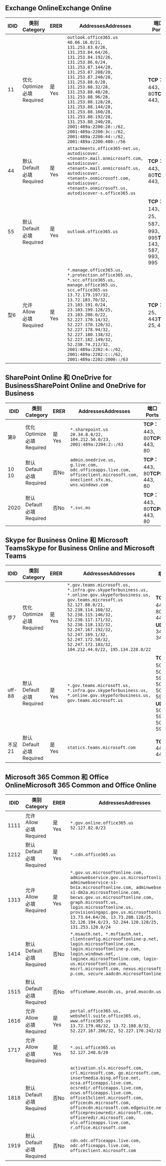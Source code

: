<!--THIS FILE IS AUTOMATICALLY GENERATED. MANUAL CHANGES WILL BE OVERWRITTEN.-->
<!--Please contact the Office 365 Endpoints team with any questions.-->
<!--USGovGCCHigh endpoints version 2019072900-->
<!--File generated 2019-07-29 11:00:18.0363-->

## <a name="exchange-online"></a><span data-ttu-id="c6ab2-101">Exchange Online</span><span class="sxs-lookup"><span data-stu-id="c6ab2-101">Exchange Online</span></span>

<span data-ttu-id="c6ab2-102">ID</span><span class="sxs-lookup"><span data-stu-id="c6ab2-102">ID</span></span> | <span data-ttu-id="c6ab2-103">类别</span><span class="sxs-lookup"><span data-stu-id="c6ab2-103">Category</span></span> | <span data-ttu-id="c6ab2-104">ER</span><span class="sxs-lookup"><span data-stu-id="c6ab2-104">ER</span></span> | <span data-ttu-id="c6ab2-105">Addresses</span><span class="sxs-lookup"><span data-stu-id="c6ab2-105">Addresses</span></span> | <span data-ttu-id="c6ab2-106">端口</span><span class="sxs-lookup"><span data-stu-id="c6ab2-106">Ports</span></span>
-- | -------------------- | --- | ------------------------------------------------------------------------------------------------------------------------------------------------------------------------------------------------------------------------------------------------------------------------------------------------------------------------------------------------------------------------------------------------------------------------------------------------ | -------------------------------
<span data-ttu-id="c6ab2-107">1</span><span class="sxs-lookup"><span data-stu-id="c6ab2-107">1</span></span> | <span data-ttu-id="c6ab2-108">优化</span><span class="sxs-lookup"><span data-stu-id="c6ab2-108">Optimize</span></span><BR><span data-ttu-id="c6ab2-109">必填</span><span class="sxs-lookup"><span data-stu-id="c6ab2-109">Required</span></span> | <span data-ttu-id="c6ab2-110">是</span><span class="sxs-lookup"><span data-stu-id="c6ab2-110">Yes</span></span> | `outlook.office365.us`<BR>`40.66.16.0/21, 131.253.83.0/26, 131.253.84.64/26, 131.253.84.192/26, 131.253.86.0/24, 131.253.87.144/28, 131.253.87.208/28, 131.253.87.240/28, 131.253.88.0/28, 131.253.88.32/28, 131.253.88.48/28, 131.253.88.96/28, 131.253.88.128/28, 131.253.88.144/28, 131.253.88.160/28, 131.253.88.192/28, 131.253.88.240/28, 2001:489a:2200:28::/62, 2001:489a:2200:3c::/62, 2001:489a:2200:44::/62, 2001:489a:2200:400::/56` | <span data-ttu-id="c6ab2-111">**TCP：** 443、80</span><span class="sxs-lookup"><span data-stu-id="c6ab2-111">**TCP:** 443, 80</span></span>
<span data-ttu-id="c6ab2-112">4</span><span class="sxs-lookup"><span data-stu-id="c6ab2-112">4</span></span> | <span data-ttu-id="c6ab2-113">默认</span><span class="sxs-lookup"><span data-stu-id="c6ab2-113">Default</span></span><BR><span data-ttu-id="c6ab2-114">必填</span><span class="sxs-lookup"><span data-stu-id="c6ab2-114">Required</span></span> | <span data-ttu-id="c6ab2-115">是</span><span class="sxs-lookup"><span data-stu-id="c6ab2-115">Yes</span></span> | `attachments.office365-net.us, autodiscover.<tenant>.mail.onmicrosoft.com, autodiscover.<tenant>.mail.onmicrosoft.us, autodiscover.<tenant>.onmicrosoft.com, autodiscover.<tenant>.onmicrosoft.us, autodiscover-s.office365.us` | <span data-ttu-id="c6ab2-116">**TCP：** 443、80</span><span class="sxs-lookup"><span data-stu-id="c6ab2-116">**TCP:** 443, 80</span></span>
<span data-ttu-id="c6ab2-117">5</span><span class="sxs-lookup"><span data-stu-id="c6ab2-117">5</span></span> | <span data-ttu-id="c6ab2-118">默认</span><span class="sxs-lookup"><span data-stu-id="c6ab2-118">Default</span></span><BR><span data-ttu-id="c6ab2-119">必填</span><span class="sxs-lookup"><span data-stu-id="c6ab2-119">Required</span></span> | <span data-ttu-id="c6ab2-120">是</span><span class="sxs-lookup"><span data-stu-id="c6ab2-120">Yes</span></span> | `outlook.office365.us` | <span data-ttu-id="c6ab2-121">**TCP：** 143、25、587、993、995</span><span class="sxs-lookup"><span data-stu-id="c6ab2-121">**TCP:** 143, 25, 587, 993, 995</span></span>
<span data-ttu-id="c6ab2-122">型</span><span class="sxs-lookup"><span data-stu-id="c6ab2-122">6</span></span> | <span data-ttu-id="c6ab2-123">允许</span><span class="sxs-lookup"><span data-stu-id="c6ab2-123">Allow</span></span><BR><span data-ttu-id="c6ab2-124">必填</span><span class="sxs-lookup"><span data-stu-id="c6ab2-124">Required</span></span> | <span data-ttu-id="c6ab2-125">是</span><span class="sxs-lookup"><span data-stu-id="c6ab2-125">Yes</span></span> | `*.manage.office365.us, *.protection.office365.us, *.scc.office365.us, manage.office365.us, scc.office365.us`<BR>`13.72.179.197/32, 13.72.183.70/32, 23.103.191.0/24, 23.103.199.128/25, 23.103.208.0/22, 52.227.170.14/32, 52.227.170.120/32, 52.227.178.94/32, 52.227.180.138/32, 52.227.182.149/32, 52.238.74.212/32, 2001:489a:2202:4::/62, 2001:489a:2202:c::/62, 2001:489a:2202:2000::/63` | <span data-ttu-id="c6ab2-126">**TCP：** 25、443</span><span class="sxs-lookup"><span data-stu-id="c6ab2-126">**TCP:** 25, 443</span></span>

## <a name="sharepoint-online-and-onedrive-for-business"></a><span data-ttu-id="c6ab2-127">SharePoint Online 和 OneDrive for Business</span><span class="sxs-lookup"><span data-stu-id="c6ab2-127">SharePoint Online and OneDrive for Business</span></span>

<span data-ttu-id="c6ab2-128">ID</span><span class="sxs-lookup"><span data-stu-id="c6ab2-128">ID</span></span> | <span data-ttu-id="c6ab2-129">类别</span><span class="sxs-lookup"><span data-stu-id="c6ab2-129">Category</span></span> | <span data-ttu-id="c6ab2-130">ER</span><span class="sxs-lookup"><span data-stu-id="c6ab2-130">ER</span></span> | <span data-ttu-id="c6ab2-131">Addresses</span><span class="sxs-lookup"><span data-stu-id="c6ab2-131">Addresses</span></span> | <span data-ttu-id="c6ab2-132">端口</span><span class="sxs-lookup"><span data-stu-id="c6ab2-132">Ports</span></span>
-- | -------------------- | --- | ----------------------------------------------------------------------------------------------------------------------- | ----------------
<span data-ttu-id="c6ab2-133">第</span><span class="sxs-lookup"><span data-stu-id="c6ab2-133">9</span></span> | <span data-ttu-id="c6ab2-134">优化</span><span class="sxs-lookup"><span data-stu-id="c6ab2-134">Optimize</span></span><BR><span data-ttu-id="c6ab2-135">必填</span><span class="sxs-lookup"><span data-stu-id="c6ab2-135">Required</span></span> | <span data-ttu-id="c6ab2-136">是</span><span class="sxs-lookup"><span data-stu-id="c6ab2-136">Yes</span></span> | `*.sharepoint.us`<BR>`20.34.8.0/22, 104.212.50.0/23, 2001:489a:2204:2::/63` | <span data-ttu-id="c6ab2-137">**TCP：** 443、80</span><span class="sxs-lookup"><span data-stu-id="c6ab2-137">**TCP:** 443, 80</span></span>
<span data-ttu-id="c6ab2-138">10 </span><span class="sxs-lookup"><span data-stu-id="c6ab2-138">10</span></span> | <span data-ttu-id="c6ab2-139">默认</span><span class="sxs-lookup"><span data-stu-id="c6ab2-139">Default</span></span><BR><span data-ttu-id="c6ab2-140">必填</span><span class="sxs-lookup"><span data-stu-id="c6ab2-140">Required</span></span> | <span data-ttu-id="c6ab2-141">否</span><span class="sxs-lookup"><span data-stu-id="c6ab2-141">No</span></span> | `admin.onedrive.us, g.live.com, odc.officeapps.live.com, officeclient.microsoft.com, oneclient.sfx.ms, wns.windows.com` | <span data-ttu-id="c6ab2-142">**TCP：** 443、80</span><span class="sxs-lookup"><span data-stu-id="c6ab2-142">**TCP:** 443, 80</span></span>
<span data-ttu-id="c6ab2-143">20</span><span class="sxs-lookup"><span data-stu-id="c6ab2-143">20</span></span> | <span data-ttu-id="c6ab2-144">默认</span><span class="sxs-lookup"><span data-stu-id="c6ab2-144">Default</span></span><BR><span data-ttu-id="c6ab2-145">必填</span><span class="sxs-lookup"><span data-stu-id="c6ab2-145">Required</span></span> | <span data-ttu-id="c6ab2-146">否</span><span class="sxs-lookup"><span data-stu-id="c6ab2-146">No</span></span> | `*.svc.ms` | <span data-ttu-id="c6ab2-147">**TCP：** 443、80</span><span class="sxs-lookup"><span data-stu-id="c6ab2-147">**TCP:** 443, 80</span></span>

## <a name="skype-for-business-online-and-microsoft-teams"></a><span data-ttu-id="c6ab2-148">Skype for Business Online 和 Microsoft Teams</span><span class="sxs-lookup"><span data-stu-id="c6ab2-148">Skype for Business Online and Microsoft Teams</span></span>

<span data-ttu-id="c6ab2-149">ID</span><span class="sxs-lookup"><span data-stu-id="c6ab2-149">ID</span></span> | <span data-ttu-id="c6ab2-150">类别</span><span class="sxs-lookup"><span data-stu-id="c6ab2-150">Category</span></span> | <span data-ttu-id="c6ab2-151">ER</span><span class="sxs-lookup"><span data-stu-id="c6ab2-151">ER</span></span> | <span data-ttu-id="c6ab2-152">Addresses</span><span class="sxs-lookup"><span data-stu-id="c6ab2-152">Addresses</span></span> | <span data-ttu-id="c6ab2-153">端口</span><span class="sxs-lookup"><span data-stu-id="c6ab2-153">Ports</span></span>
-- | -------------------- | --- | --------------------------------------------------------------------------------------------------------------------------------------------------------------------------------------------------------------------------------------------------------------------------------------------------------------------------------- | --------------------------------------------------
<span data-ttu-id="c6ab2-154">步</span><span class="sxs-lookup"><span data-stu-id="c6ab2-154">7</span></span> | <span data-ttu-id="c6ab2-155">优化</span><span class="sxs-lookup"><span data-stu-id="c6ab2-155">Optimize</span></span><BR><span data-ttu-id="c6ab2-156">必填</span><span class="sxs-lookup"><span data-stu-id="c6ab2-156">Required</span></span> | <span data-ttu-id="c6ab2-157">是</span><span class="sxs-lookup"><span data-stu-id="c6ab2-157">Yes</span></span> | `*.gov.teams.microsoft.us, *.infra.gov.skypeforbusiness.us, *.online.gov.skypeforbusiness.us, gov.teams.microsoft.us`<BR>`52.127.88.0/21, 52.238.114.160/32, 52.238.115.146/32, 52.238.117.171/32, 52.238.118.132/32, 52.247.167.192/32, 52.247.169.1/32, 52.247.172.50/32, 52.247.172.103/32, 104.212.44.0/22, 195.134.228.0/22` | <span data-ttu-id="c6ab2-158">**TCP：** 443、80</span><span class="sxs-lookup"><span data-stu-id="c6ab2-158">**TCP:** 443, 80</span></span><BR><span data-ttu-id="c6ab2-159">**UDP：** 3478</span><span class="sxs-lookup"><span data-stu-id="c6ab2-159">**UDP:** 3478</span></span>
<span data-ttu-id="c6ab2-160">utf-8</span><span class="sxs-lookup"><span data-stu-id="c6ab2-160">8</span></span> | <span data-ttu-id="c6ab2-161">默认</span><span class="sxs-lookup"><span data-stu-id="c6ab2-161">Default</span></span><BR><span data-ttu-id="c6ab2-162">必填</span><span class="sxs-lookup"><span data-stu-id="c6ab2-162">Required</span></span> | <span data-ttu-id="c6ab2-163">是</span><span class="sxs-lookup"><span data-stu-id="c6ab2-163">Yes</span></span> | `*.gov.teams.microsoft.us, *.infra.gov.skypeforbusiness.us, *.online.gov.skypeforbusiness.us, gov.teams.microsoft.us` | <span data-ttu-id="c6ab2-164">**TCP：** 5061、50000-59999</span><span class="sxs-lookup"><span data-stu-id="c6ab2-164">**TCP:** 5061, 50000-59999</span></span><BR><span data-ttu-id="c6ab2-165">**UDP：** 50000-59999</span><span class="sxs-lookup"><span data-stu-id="c6ab2-165">**UDP:** 50000-59999</span></span>
<span data-ttu-id="c6ab2-166">不足</span><span class="sxs-lookup"><span data-stu-id="c6ab2-166">21</span></span> | <span data-ttu-id="c6ab2-167">默认</span><span class="sxs-lookup"><span data-stu-id="c6ab2-167">Default</span></span><BR><span data-ttu-id="c6ab2-168">必填</span><span class="sxs-lookup"><span data-stu-id="c6ab2-168">Required</span></span> | <span data-ttu-id="c6ab2-169">是</span><span class="sxs-lookup"><span data-stu-id="c6ab2-169">Yes</span></span> | `statics.teams.microsoft.com` | <span data-ttu-id="c6ab2-170">**TCP：** 443</span><span class="sxs-lookup"><span data-stu-id="c6ab2-170">**TCP:** 443</span></span>

## <a name="microsoft-365-common-and-office-online"></a><span data-ttu-id="c6ab2-171">Microsoft 365 Common 和 Office Online</span><span class="sxs-lookup"><span data-stu-id="c6ab2-171">Microsoft 365 Common and Office Online</span></span>

<span data-ttu-id="c6ab2-172">ID</span><span class="sxs-lookup"><span data-stu-id="c6ab2-172">ID</span></span> | <span data-ttu-id="c6ab2-173">类别</span><span class="sxs-lookup"><span data-stu-id="c6ab2-173">Category</span></span> | <span data-ttu-id="c6ab2-174">ER</span><span class="sxs-lookup"><span data-stu-id="c6ab2-174">ER</span></span> | <span data-ttu-id="c6ab2-175">Addresses</span><span class="sxs-lookup"><span data-stu-id="c6ab2-175">Addresses</span></span> | <span data-ttu-id="c6ab2-176">端口</span><span class="sxs-lookup"><span data-stu-id="c6ab2-176">Ports</span></span>
-- | ------------------- | --- | ---------------------------------------------------------------------------------------------------------------------------------------------------------------------------------------------------------------------------------------------------------------------------------------------------------------------------------------------------------------------------------------------- | ----------------
<span data-ttu-id="c6ab2-177">11</span><span class="sxs-lookup"><span data-stu-id="c6ab2-177">11</span></span> | <span data-ttu-id="c6ab2-178">允许</span><span class="sxs-lookup"><span data-stu-id="c6ab2-178">Allow</span></span><BR><span data-ttu-id="c6ab2-179">必填</span><span class="sxs-lookup"><span data-stu-id="c6ab2-179">Required</span></span> | <span data-ttu-id="c6ab2-180">是</span><span class="sxs-lookup"><span data-stu-id="c6ab2-180">Yes</span></span> | `*.gov.online.office365.us`<BR>`52.127.82.0/23` | <span data-ttu-id="c6ab2-181">**TCP：** 443</span><span class="sxs-lookup"><span data-stu-id="c6ab2-181">**TCP:** 443</span></span>
<span data-ttu-id="c6ab2-182">12</span><span class="sxs-lookup"><span data-stu-id="c6ab2-182">12</span></span> | <span data-ttu-id="c6ab2-183">默认</span><span class="sxs-lookup"><span data-stu-id="c6ab2-183">Default</span></span><BR><span data-ttu-id="c6ab2-184">必填</span><span class="sxs-lookup"><span data-stu-id="c6ab2-184">Required</span></span> | <span data-ttu-id="c6ab2-185">是</span><span class="sxs-lookup"><span data-stu-id="c6ab2-185">Yes</span></span> | `*.cdn.office365.us` | <span data-ttu-id="c6ab2-186">**TCP：** 443</span><span class="sxs-lookup"><span data-stu-id="c6ab2-186">**TCP:** 443</span></span>
<span data-ttu-id="c6ab2-187">13</span><span class="sxs-lookup"><span data-stu-id="c6ab2-187">13</span></span> | <span data-ttu-id="c6ab2-188">允许</span><span class="sxs-lookup"><span data-stu-id="c6ab2-188">Allow</span></span><BR><span data-ttu-id="c6ab2-189">必填</span><span class="sxs-lookup"><span data-stu-id="c6ab2-189">Required</span></span> | <span data-ttu-id="c6ab2-190">是</span><span class="sxs-lookup"><span data-stu-id="c6ab2-190">Yes</span></span> | `*.gov.us.microsoftonline.com, adminwebservice.gov.us.microsoftonline.com, adminwebservice-s1-bn1a.microsoftonline.com, adminwebservice-s1-dm2a.microsoftonline.com, becws.gov.us.microsoftonline.com, graph.microsoft.us, login.microsoftonline.us, provisioningapi.gov.us.microsoftonline.com`<BR>`13.73.64.64/26, 13.73.208.128/25, 52.126.194.0/23, 52.244.120.128/25, 131.253.120.0/24` | <span data-ttu-id="c6ab2-191">**TCP：** 443</span><span class="sxs-lookup"><span data-stu-id="c6ab2-191">**TCP:** 443</span></span>
<span data-ttu-id="c6ab2-192">14</span><span class="sxs-lookup"><span data-stu-id="c6ab2-192">14</span></span> | <span data-ttu-id="c6ab2-193">默认</span><span class="sxs-lookup"><span data-stu-id="c6ab2-193">Default</span></span><BR><span data-ttu-id="c6ab2-194">必填</span><span class="sxs-lookup"><span data-stu-id="c6ab2-194">Required</span></span> | <span data-ttu-id="c6ab2-195">否</span><span class="sxs-lookup"><span data-stu-id="c6ab2-195">No</span></span> | `*.msauth.net, *.msftauth.net, clientconfig.microsoftonline-p.net, login.microsoftonline.com, login.microsoftonline-p.com, login.windows.net, loginex.microsoftonline.com, login-us.microsoftonline.com, mscrl.microsoft.com, nexus.microsoftonline-p.com, secure.aadcdn.microsoftonline-p.com` | <span data-ttu-id="c6ab2-196">**TCP：** 443</span><span class="sxs-lookup"><span data-stu-id="c6ab2-196">**TCP:** 443</span></span>
<span data-ttu-id="c6ab2-197">15</span><span class="sxs-lookup"><span data-stu-id="c6ab2-197">15</span></span> | <span data-ttu-id="c6ab2-198">默认</span><span class="sxs-lookup"><span data-stu-id="c6ab2-198">Default</span></span><BR><span data-ttu-id="c6ab2-199">必填</span><span class="sxs-lookup"><span data-stu-id="c6ab2-199">Required</span></span> | <span data-ttu-id="c6ab2-200">否</span><span class="sxs-lookup"><span data-stu-id="c6ab2-200">No</span></span> | `officehome.msocdn.us, prod.msocdn.us` | <span data-ttu-id="c6ab2-201">**TCP：** 443、80</span><span class="sxs-lookup"><span data-stu-id="c6ab2-201">**TCP:** 443, 80</span></span>
<span data-ttu-id="c6ab2-202">16</span><span class="sxs-lookup"><span data-stu-id="c6ab2-202">16</span></span> | <span data-ttu-id="c6ab2-203">允许</span><span class="sxs-lookup"><span data-stu-id="c6ab2-203">Allow</span></span><BR><span data-ttu-id="c6ab2-204">必填</span><span class="sxs-lookup"><span data-stu-id="c6ab2-204">Required</span></span> | <span data-ttu-id="c6ab2-205">是</span><span class="sxs-lookup"><span data-stu-id="c6ab2-205">Yes</span></span> | `portal.office365.us, webshell.suite.office365.us, www.office365.us`<BR>`13.72.179.48/32, 13.72.188.8/32, 52.227.167.206/32, 52.227.170.242/32` | <span data-ttu-id="c6ab2-206">**TCP：** 443、80</span><span class="sxs-lookup"><span data-stu-id="c6ab2-206">**TCP:** 443, 80</span></span>
<span data-ttu-id="c6ab2-207">17</span><span class="sxs-lookup"><span data-stu-id="c6ab2-207">17</span></span> | <span data-ttu-id="c6ab2-208">允许</span><span class="sxs-lookup"><span data-stu-id="c6ab2-208">Allow</span></span><BR><span data-ttu-id="c6ab2-209">必填</span><span class="sxs-lookup"><span data-stu-id="c6ab2-209">Required</span></span> | <span data-ttu-id="c6ab2-210">是</span><span class="sxs-lookup"><span data-stu-id="c6ab2-210">Yes</span></span> | `*.osi.office365.us`<BR>`52.127.240.0/20` | <span data-ttu-id="c6ab2-211">**TCP：** 443</span><span class="sxs-lookup"><span data-stu-id="c6ab2-211">**TCP:** 443</span></span>
<span data-ttu-id="c6ab2-212">18</span><span class="sxs-lookup"><span data-stu-id="c6ab2-212">18</span></span> | <span data-ttu-id="c6ab2-213">默认</span><span class="sxs-lookup"><span data-stu-id="c6ab2-213">Default</span></span><BR><span data-ttu-id="c6ab2-214">必填</span><span class="sxs-lookup"><span data-stu-id="c6ab2-214">Required</span></span> | <span data-ttu-id="c6ab2-215">否</span><span class="sxs-lookup"><span data-stu-id="c6ab2-215">No</span></span> | `activation.sls.microsoft.com, crl.microsoft.com, go.microsoft.com, insertmedia.bing.office.net, ocsa.officeapps.live.com, ocsredir.officeapps.live.com, ocws.officeapps.live.com, office15client.microsoft.com, officecdn.microsoft.com, officecdn.microsoft.com.edgesuite.net, officepreviewredir.microsoft.com, officeredir.microsoft.com, ols.officeapps.live.com, r.office.microsoft.com` | <span data-ttu-id="c6ab2-216">**TCP：** 443、80</span><span class="sxs-lookup"><span data-stu-id="c6ab2-216">**TCP:** 443, 80</span></span>
<span data-ttu-id="c6ab2-217">19</span><span class="sxs-lookup"><span data-stu-id="c6ab2-217">19</span></span> | <span data-ttu-id="c6ab2-218">默认</span><span class="sxs-lookup"><span data-stu-id="c6ab2-218">Default</span></span><BR><span data-ttu-id="c6ab2-219">必填</span><span class="sxs-lookup"><span data-stu-id="c6ab2-219">Required</span></span> | <span data-ttu-id="c6ab2-220">否</span><span class="sxs-lookup"><span data-stu-id="c6ab2-220">No</span></span> | `cdn.odc.officeapps.live.com, odc.officeapps.live.com, officeclient.microsoft.com` | <span data-ttu-id="c6ab2-221">**TCP：** 443、80</span><span class="sxs-lookup"><span data-stu-id="c6ab2-221">**TCP:** 443, 80</span></span>
